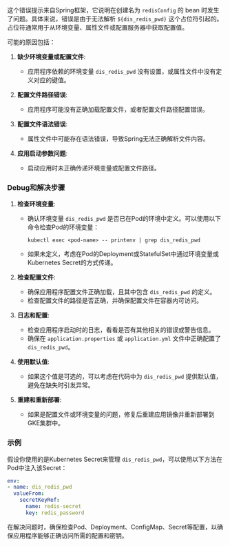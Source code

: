 这个错误提示来自Spring框架，它说明在创建名为 `redisConfig` 的 bean 时发生了问题。具体来说，错误是由于无法解析 `${dis_redis_pwd}` 这个占位符引起的。占位符通常用于从环境变量、属性文件或配置服务器中获取配置值。

可能的原因包括：

1. **缺少环境变量或配置文件**:
   - 应用程序依赖的环境变量 `dis_redis_pwd` 没有设置，或属性文件中没有定义对应的键值。

2. **配置文件路径错误**:
   - 应用程序可能没有正确加载配置文件，或者配置文件路径配置错误。

3. **配置文件语法错误**:
   - 属性文件中可能存在语法错误，导致Spring无法正确解析文件内容。

4. **应用启动参数问题**:
   - 启动应用时未正确传递环境变量或配置文件路径。

### Debug和解决步骤

1. **检查环境变量**:
   - 确认环境变量 `dis_redis_pwd` 是否已在Pod的环境中定义。可以使用以下命令检查Pod的环境变量：
     ```shell
     kubectl exec <pod-name> -- printenv | grep dis_redis_pwd
     ```
   - 如果未定义，考虑在Pod的Deployment或StatefulSet中通过环境变量或Kubernetes Secret的方式传递。

2. **检查配置文件**:
   - 确保应用程序配置文件正确加载，且其中包含 `dis_redis_pwd` 的定义。
   - 检查配置文件的路径是否正确，并确保配置文件在容器内可访问。

3. **日志和配置**:
   - 检查应用程序启动时的日志，看看是否有其他相关的错误或警告信息。
   - 确保在 `application.properties` 或 `application.yml` 文件中正确配置了 `dis_redis_pwd`。

4. **使用默认值**:
   - 如果这个值是可选的，可以考虑在代码中为 `dis_redis_pwd` 提供默认值，避免在缺失时引发异常。

5. **重建和重新部署**:
   - 如果是配置文件或环境变量的问题，修复后重建应用镜像并重新部署到GKE集群中。

### 示例

假设你使用的是Kubernetes Secret来管理 `dis_redis_pwd`，可以使用以下方法在Pod中注入该Secret：

```yaml
env:
- name: dis_redis_pwd
  valueFrom:
    secretKeyRef:
      name: redis-secret
      key: redis_password
```

在解决问题时，确保检查Pod、Deployment、ConfigMap、Secret等配置，以确保应用程序能够正确访问所需的配置和密钥。
